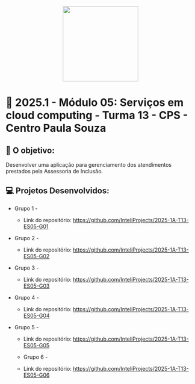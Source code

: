 <div align="center">
    <img src="https://seeklogo.com/images/C/centro-paula-souza-logo-BE7AD72CD0-seeklogo.com.png"  width="200">
</div>


# 🙋 2025.1  - Módulo 05: Serviços em cloud computing - Turma 13 - CPS - Centro Paula Souza


## 🎯 O objetivo:
Desenvolver uma aplicação para gerenciamento dos atendimentos prestados pela Assessoria de Inclusão.

## 💻 Projetos Desenvolvidos: 

- Grupo 1 - 
  - Link do repositório: https://github.com/InteliProjects/2025-1A-T13-ES05-G01

- Grupo 2 - 
  - Link do repositório: https://github.com/InteliProjects/2025-1A-T13-ES05-G02

- Grupo 3 -  
  - Link do repositório: https://github.com/InteliProjects/2025-1A-T13-ES05-G03

- Grupo 4 - 
  - Link do repositório: https://github.com/InteliProjects/2025-1A-T13-ES05-G04

- Grupo 5 - 
  - Link do repositório: https://github.com/InteliProjects/2025-1A-T13-ES05-G05

  - Grupo 6 - 
  - Link do repositório: https://github.com/InteliProjects/2025-1A-T13-ES05-G06

